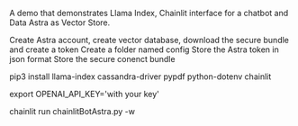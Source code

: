 A demo that demonstrates Llama Index, Chainlit interface for a chatbot and Data Astra as Vector Store.

Create Astra account, create vector database, download the secure bundle and create a token
Create a folder named config
Store the Astra token in json format
Store the secure conenct bundle


pip3 install llama-index cassandra-driver pypdf python-dotenv chainlit

export OPENAI_API_KEY='with your key'

chainlit run chainlitBotAstra.py -w